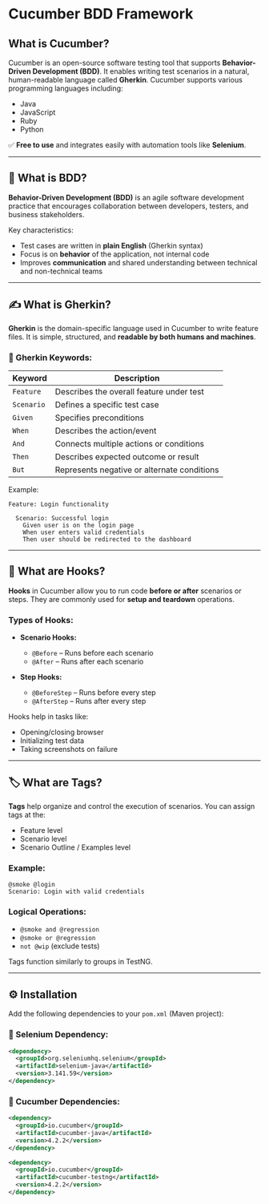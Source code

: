 #  Cucumber BDD Framework

## What is Cucumber?

Cucumber is an open-source software testing tool that supports **Behavior-Driven Development (BDD)**. It enables writing test scenarios in a natural, human-readable language called **Gherkin**.
Cucumber supports various programming languages including:

* Java
* JavaScript
* Ruby
* Python

✅ **Free to use** and integrates easily with automation tools like **Selenium**.

---

## 📘 What is BDD?

**Behavior-Driven Development (BDD)** is an agile software development practice that encourages collaboration between developers, testers, and business stakeholders.

Key characteristics:

* Test cases are written in **plain English** (Gherkin syntax)
* Focus is on **behavior** of the application, not internal code
* Improves **communication** and shared understanding between technical and non-technical teams

---

## ✍️ What is Gherkin?

**Gherkin** is the domain-specific language used in Cucumber to write feature files.
It is simple, structured, and **readable by both humans and machines**.

### 🔑 Gherkin Keywords:

| Keyword    | Description                                 |
| ---------- | ------------------------------------------- |
| `Feature`  | Describes the overall feature under test    |
| `Scenario` | Defines a specific test case                |
| `Given`    | Specifies preconditions                     |
| `When`     | Describes the action/event                  |
| `And`      | Connects multiple actions or conditions     |
| `Then`     | Describes expected outcome or result        |
| `But`      | Represents negative or alternate conditions |

Example:

```gherkin
Feature: Login functionality

  Scenario: Successful login
    Given user is on the login page
    When user enters valid credentials
    Then user should be redirected to the dashboard
```

---

## 🔁 What are Hooks?

**Hooks** in Cucumber allow you to run code **before or after** scenarios or steps. They are commonly used for **setup and teardown** operations.

### Types of Hooks:

* **Scenario Hooks:**

  * `@Before` – Runs before each scenario
  * `@After` – Runs after each scenario
* **Step Hooks:**

  * `@BeforeStep` – Runs before every step
  * `@AfterStep` – Runs after every step

Hooks help in tasks like:

* Opening/closing browser
* Initializing test data
* Taking screenshots on failure

---

## 🏷️ What are Tags?

**Tags** help organize and control the execution of scenarios. You can assign tags at the:

* Feature level
* Scenario level
* Scenario Outline / Examples level

### Example:

```gherkin
@smoke @login
Scenario: Login with valid credentials
```

### Logical Operations:

* `@smoke and @regression`
* `@smoke or @regression`
* `not @wip` (exclude tests)

Tags function similarly to groups in TestNG.

---

## ⚙️ Installation

Add the following dependencies to your `pom.xml` (Maven project):

### 🧪 Selenium Dependency:

```xml
<dependency>
  <groupId>org.seleniumhq.selenium</groupId>
  <artifactId>selenium-java</artifactId>
  <version>3.141.59</version>
</dependency>
```

### 🥒 Cucumber Dependencies:

```xml
<dependency>
  <groupId>io.cucumber</groupId>
  <artifactId>cucumber-java</artifactId>
  <version>4.2.2</version>
</dependency>

<dependency>
  <groupId>io.cucumber</groupId>
  <artifactId>cucumber-testng</artifactId>
  <version>4.2.2</version>
</dependency>
```


